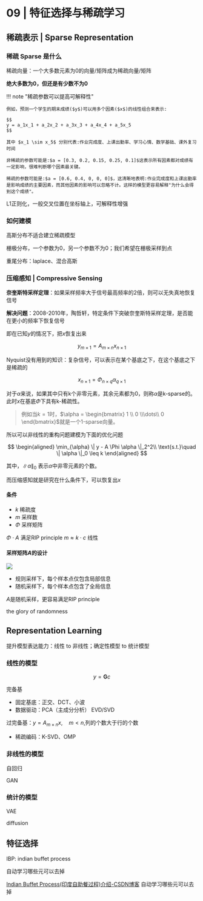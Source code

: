 # 09 | 特征选择与稀疏学习

## 稀疏表示 | Sparse Representation

### 稀疏 Sparse 是什么

稀疏向量：一个大多数元素为0的向量/矩阵成为稀疏向量/矩阵

**绝大多数为0，但还是有少数不为0**

!!! note "稀疏参数可以提高可解释性"

    例如，预测一个学生的期末成绩($y$)可以用多个因素($x$)的线性组合来表示:

    $$
    y = a_1x_1 + a_2x_2 + a_3x_3 + a_4x_4 + a_5x_5
    $$

    其中 $x_1 \sim x_5$ 分别代表:作业完成度、上课出勤率、学习心情、数学基础、课外复习时间

    非稀疏的参数可能是:$a = [0.3, 0.2, 0.15, 0.25, 0.1]$这表示所有因素都对成绩有一定影响，很难判断哪个因素最关键。

    稀疏的参数可能是:$a = [0.6, 0.4, 0, 0, 0]$，这清晰地表明:作业完成度和上课出勤率是影响成绩的主要因素，而其他因素的影响可以忽略不计。这样的模型更容易解释"为什么会得到这个成绩"。




L1正则化，一般交叉位置在坐标轴上，可解释性增强

### 如何建模


高斯分布不适合建立稀疏模型

栅极分布，一个参数为0，另一个参数不为0；我们希望在栅极采样到点

重尾分布：laplace、混合高斯



### 压缩感知 | Compressive Sensing

**奈奎斯特采样定理**：如果采样频率大于信号最高频率的2倍，则可以无失真地恢复信号

**解决问题**：2008-2010年，陶哲轩，特定条件下突破奈奎斯特采样定理，是否能在更小的频率下恢复信号



即在已知$y$的情况下，把$x$恢复出来

$$
y_{m\times 1} = A_{m\times n}x_{n\times 1}
$$

Nyquist没有用到的知识：复杂信号，可以表示在某个基底之下，在这个基底之下是稀疏的

$$
x_{n\times 1} = \Phi_{n\times q} \alpha_{q\times 1}
$$

对于$\alpha$来说，如果其中只有k个非零元素，其余元素都为0，则称$\alpha$是k-sparse的。此时$x$在基底$\Phi$下具有k-稀疏性。

> 例如当$k=1$时，$\alpha = \begin{bmatrix} 1 \\ 0 \\\dots\\ 0 \end{bmatrix}$就是一个1-sparse向量。


所以可以非线性的重构问题建模为下面的优化问题

$$
\begin{aligned}
\min_{\alpha} \| y - A \Phi \alpha \|_2^2\\
\text{s.t.}\quad \| \alpha \|_0 \leq k
\end{aligned}
$$

其中，$\| \alpha \|_0$ 表示$\alpha$中非零元素的个数。

而压缩感知就是研究在什么条件下，可以恢复出$x$



#### 条件

- $k$ 稀疏度
- $m$ 采样数
- $\Phi$ 采样矩阵


$\Phi \cdot A$ 满足RIP principle
$m \approx k \cdot c$ 线性 


#### 采样矩阵$A$的设计

![](https://philfan-pic.oss-cn-beijing.aliyuncs.com/img/20241017153420.png)

- 规则采样下，每个样本点仅包含局部信息
- 随机采样下，每个样本点包含了全局信息

$A$是随机采样，更容易满足RIP principle

the glory of randomness

## Representation Learning

提升模型表达能力：线性 to 非线性；确定性模型 to 统计模型

### 线性的模型

$$
y = \mathbf{G}c
$$

完备基
- 固定基底：正交、DCT、小波
- 数据驱动：PCA（主成分分析） EVD/SVD

过完备基：$y = A_{m \times n}x,\quad m < n$,列的个数大于行的个数

- 稀疏编码：K-SVD、OMP








### 非线性的模型

自回归

GAN

### 统计的模型

VAE

diffusion





## 特征选择


IBP: indian buffet process

自动学习哪些元可以去掉

[Indian Buffet Process(印度自助餐过程)介绍-CSDN博客](https://blog.csdn.net/qy20115549/article/details/78532939)
自动学习哪些元可以去掉





